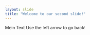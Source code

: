 ```yaml
---
layout: slide
title: "Welcome to our second slide!"
---
```

Mein Text
Use the left arrow to go back!
